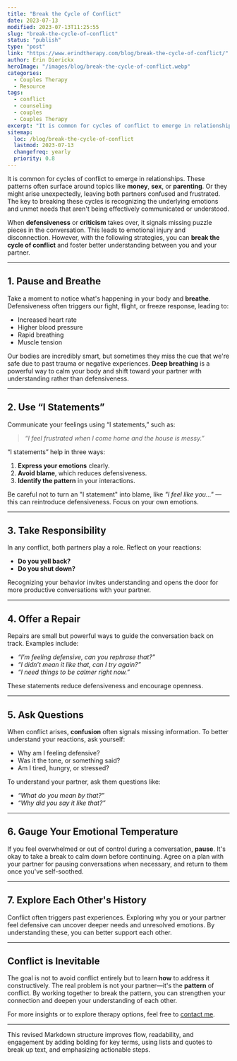 ```yaml
---
title: "Break the Cycle of Conflict"
date: 2023-07-13
modified: 2023-07-13T11:25:55
slug: "break-the-cycle-of-conflict"
status: "publish"
type: "post"
link: "https://www.erindtherapy.com/blog/break-the-cycle-of-conflict/"
author: Erin Dierickx
heroImage: "/images/blog/break-the-cycle-of-conflict.webp"
categories:
  - Couples Therapy
  - Resource
tags:
  - conflict
  - counseling
  - couples
  - Couples Therapy
excerpt: "It is common for cycles of conflict to emerge in relationships. These patterns can show up around certain topics like money, sex, or parenting."
sitemap:
  loc: /blog/break-the-cycle-of-conflict
  lastmod: 2023-07-13
  changefreq: yearly
  priority: 0.8
---
```



It is common for cycles of conflict to emerge in relationships. These patterns often surface around topics like **money**, **sex**, or **parenting**. Or they might arise unexpectedly, leaving both partners confused and frustrated. The key to breaking these cycles is recognizing the underlying emotions and unmet needs that aren't being effectively communicated or understood.

When **defensiveness** or **criticism** takes over, it signals missing puzzle pieces in the conversation. This leads to emotional injury and disconnection. However, with the following strategies, you can **break the cycle of conflict** and foster better understanding between you and your partner.

---

## **1. Pause and Breathe**

Take a moment to notice what's happening in your body and **breathe**. Defensiveness often triggers our fight, flight, or freeze response, leading to:

- Increased heart rate
- Higher blood pressure
- Rapid breathing
- Muscle tension

Our bodies are incredibly smart, but sometimes they miss the cue that we're safe due to past trauma or negative experiences. **Deep breathing** is a powerful way to calm your body and shift toward your partner with understanding rather than defensiveness.

---

## **2. Use “I Statements”**

Communicate your feelings using “I statements,” such as:

> *“I feel frustrated when I come home and the house is messy.”*

“I statements” help in three ways:
1. **Express your emotions** clearly.
2. **Avoid blame**, which reduces defensiveness.
3. **Identify the pattern** in your interactions.

Be careful not to turn an "I statement" into blame, like *"I feel like you..."* — this can reintroduce defensiveness. Focus on your own emotions.

---

## **3. Take Responsibility**

In any conflict, both partners play a role. Reflect on your reactions:

- **Do you yell back?**
- **Do you shut down?**

Recognizing your behavior invites understanding and opens the door for more productive conversations with your partner.

---

## **4. Offer a Repair**

Repairs are small but powerful ways to guide the conversation back on track. Examples include:

- *“I’m feeling defensive, can you rephrase that?”*
- *“I didn’t mean it like that, can I try again?”*
- *“I need things to be calmer right now.”*

These statements reduce defensiveness and encourage openness.

---

## **5. Ask Questions**

When conflict arises, **confusion** often signals missing information. To better understand your reactions, ask yourself:

- Why am I feeling defensive?
- Was it the tone, or something said?
- Am I tired, hungry, or stressed?

To understand your partner, ask them questions like:

- *“What do you mean by that?”*
- *“Why did you say it like that?”*

---

## **6. Gauge Your Emotional Temperature**

If you feel overwhelmed or out of control during a conversation, **pause**. It's okay to take a break to calm down before continuing. Agree on a plan with your partner for pausing conversations when necessary, and return to them once you've self-soothed.

---

## **7. Explore Each Other's History**

Conflict often triggers past experiences. Exploring why you or your partner feel defensive can uncover deeper needs and unresolved emotions. By understanding these, you can better support each other.

---

## **Conflict is Inevitable**

The goal is not to avoid conflict entirely but to learn **how** to address it constructively. The real problem is not your partner—it's the **pattern** of conflict. By working together to break the pattern, you can strengthen your connection and deepen your understanding of each other.

For more insights or to explore therapy options, feel free to [contact me](/contact/).

--- 

This revised Markdown structure improves flow, readability, and engagement by adding bolding for key terms, using lists and quotes to break up text, and emphasizing actionable steps.